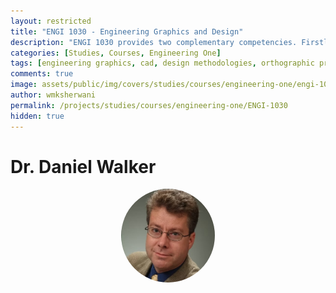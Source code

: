 ```yaml
---
layout: restricted
title: "ENGI 1030 - Engineering Graphics and Design"
description: "ENGI 1030 provides two complementary competencies. Firstly, it provides an introduction to the fundamentals of graphic communication, including orthographic projections, three-dimensional pictorials, sectioning, and dimensioning. Both sketching and CAD are utilized. Secondly, the course introduces students to standard design methodologies. The graphics and design competencies are reinforced through lab and project exercises."
categories: [Studies, Courses, Engineering One]
tags: [engineering graphics, cad, design methodologies, orthographic projections, dimensioning, sectioning, graphic communication, engineering design]
comments: true
image: assets/public/img/covers/studies/courses/engineering-one/engi-1030-cover.png
author: wmksherwani
permalink: /projects/studies/courses/engineering-one/ENGI-1030
hidden: true
---
```


# Dr. Daniel Walker

<html lang="en">
    <div style="display: flex; justify-content: space-around; align-items: center;">
        <div style="text-align: center;">
            <img src="assets/public/img/people/Daniel Walker.png" alt="Daniel Walker" style="width: 150px; object-fit: cover; border-radius: 50%;">
        </div>
    </div>
</html>

<!-- <html lang="en">
<link href="https://cdnjs.cloudflare.com/ajax/libs/font-awesome/6.0.0-beta3/css/all.min.css" rel="stylesheet">
<div id="star-wrapper" style="margin: 0; display: flex; justify-content: center; align-items: center;">
    <div style="display: flex; justify-content: center; align-items: center; font-size: 50px;">
        <i class="fas fa-star" style="color: gold;"></i>
        <i class="fas fa-star" style="color: gold;"></i>
        <i class="fas fa-star" style="color: gold;"></i>
        <i class="fas fa-star" style="color: gold;"></i>
        <i class="fas fa-star" style="color: gold;"></i>
    </div>
</div>
</html> -->
